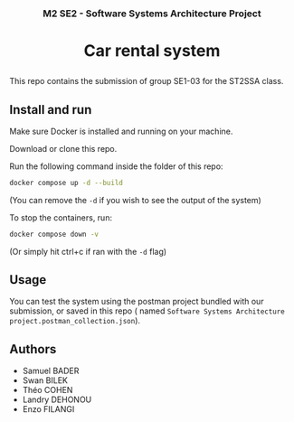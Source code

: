 ### <p align="center">M2 SE2 - Software Systems Architecture Project</p>

# <p align="center">Car rental system</p>

This repo contains the submission of group SE1-03 for the ST2SSA class.

## Install and run

Make sure Docker is installed and running on your machine.

Download or clone this repo.

Run the following command inside the folder of this repo:

```Bash
docker compose up -d --build
```

(You can remove the `-d` if you wish to see the output of the system)

To stop the containers, run:

```Bash
docker compose down -v
```

(Or simply hit ctrl+c if ran with the `-d` flag)

## Usage

You can test the system using the postman project bundled with our submission, or saved in this repo (
named `Software Systems Architecture project.postman_collection.json`).

## Authors

- Samuel BADER
- Swan BILEK
- Théo COHEN
- Landry DEHONOU
- Enzo FILANGI

        